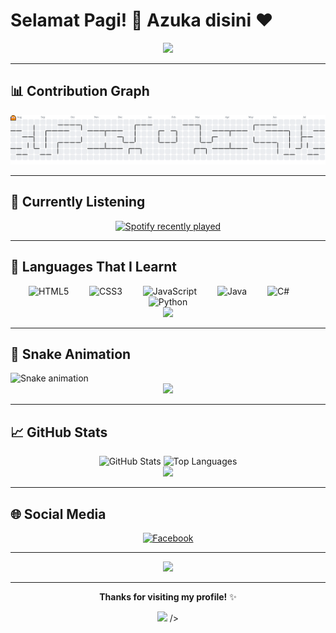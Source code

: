 # Selamat Pagi! 🌄 Azuka disini ❤️

<div align="center">
  <img height="350" src="https://media1.tenor.com/m/eaNIf0hiKPkAAAAd/nichijou-selamat-pagi.gif" />
</div>

---

## 📊 Contribution Graph

<picture>
  <source media="(prefers-color-scheme: dark)" srcset="https://raw.githubusercontent.com/Azelzy/Azelzy/output/pacman-contribution-graph-dark.svg">
  <source media="(prefers-color-scheme: light)" srcset="https://raw.githubusercontent.com/Azelzy/Azelzy/output/pacman-contribution-graph.svg">
  <img alt="pacman contribution graph" src="https://raw.githubusercontent.com/Azelzy/Azelzy/output/pacman-contribution-graph.svg">
</picture>

---

## 🎵 Currently Listening

<div align="center">
  <a href="https://open.spotify.com/user/vgwrcri8ooj60jht8vi85o1u6">
    <img src="https://spotify-recently-played-readme.vercel.app/api?user=vgwrcri8ooj60jht8vi85o1u6&count=1&unique=true" alt="Spotify recently played" />
  </a>
</div>

---

## 📖 Languages That I Learnt

<div align="center">
  <img src="https://cdn.jsdelivr.net/gh/devicons/devicon/icons/html5/html5-original.svg" height="50" alt="HTML5" />
  <img width="25" />
  <img src="https://cdn.jsdelivr.net/gh/devicons/devicon/icons/css3/css3-original.svg" height="50" alt="CSS3" />
  <img width="25" />
  <img src="https://cdn.jsdelivr.net/gh/devicons/devicon/icons/javascript/javascript-original.svg" height="50" alt="JavaScript" />
  <img width="25" />
  <img src="https://cdn.jsdelivr.net/gh/devicons/devicon/icons/java/java-original.svg" height="50" alt="Java" />
  <img width="25" />
  <img src="https://cdn.jsdelivr.net/gh/devicons/devicon/icons/csharp/csharp-original.svg" height="50" alt="C#" />
  <img width="25" />
  <img src="https://cdn.jsdelivr.net/gh/devicons/devicon/icons/python/python-original.svg" height="50" alt="Python" />
</div>

<div align="center">
  <img height="350" src="https://media1.tenor.com/m/S-Co5OMRptUAAAAd/miku-hatsune-miku.gif" />
</div>

---

## 🐍 Snake Animation

<img src="https://raw.githubusercontent.com/Azelzy/Azelzy/output/snake.svg" alt="Snake animation" />

<div align="center">
  <img height="200" src="https://media.tenor.com/d5INxd32FoMAAAAi/triple-baka-miku.gif" />
</div>

---

## 📈 GitHub Stats

<div align="center">
  <img src="https://github-readme-stats.vercel.app/api?username=Azelzy&hide_title=false&hide_rank=false&show_icons=true&include_all_commits=true&count_private=true&disable_animations=false&theme=dracula&locale=en&hide_border=false&order=1" height="150" alt="GitHub Stats" />
  <img src="https://github-readme-stats.vercel.app/api/top-langs?username=Azelzy&locale=en&hide_title=false&layout=compact&card_width=320&langs_count=5&theme=dracula&hide_border=false&order=2" height="150" alt="Top Languages" />
</div>

<div align="center">
  <img height="200" src="https://media1.tenor.com/m/UgaBePi8TxgAAAAC/kasane-teto-teto.gif" />
</div>

---

## 🌐 Social Media

<div align="center">
  <a href="https://www.facebook.com/profile.php?id=61574071302904&locale=id_ID">
    <img src="https://raw.githubusercontent.com/maurodesouza/profile-readme-generator/master/src/assets/icons/social/facebook/default.svg" width="52" height="40" alt="Facebook" />
  </a>
</div>

---

<div align="center">
  <img height="400" src="https://media1.tenor.com/m/lPxty4wa4nEAAAAd/bekasi-indonesia.gif" />
</div>

---

<div align="center">
  
**Thanks for visiting my profile!** ✨
<div align="center">
<img height="200" src="https://media.tenor.com/ouQzDmgC9CwAAAAi/miku-vocaloid.gif" 
![Visitor Count](https://profile-counter.glitch.me/Azelzy/count.svg)

</div>
/>
